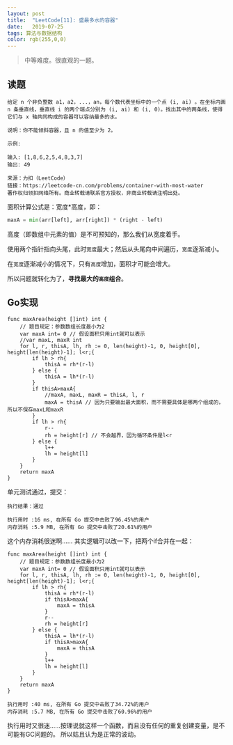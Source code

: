 ```yaml
---
layout: post
title:  "LeetCode[11]: 盛最多水的容器"
date:   2019-07-25
tags: 算法与数据结构
color: rgb(255,0,0)
---
```


> 中等难度。很直观的一题。

## 读题

```text
给定 n 个非负整数 a1，a2，...，an，每个数代表坐标中的一个点 (i, ai) 。在坐标内画 n 条垂直线，垂直线 i 的两个端点分别为 (i, ai) 和 (i, 0)。找出其中的两条线，使得它们与 x 轴共同构成的容器可以容纳最多的水。

说明：你不能倾斜容器，且 n 的值至少为 2。

示例:

输入: [1,8,6,2,5,4,8,3,7]
输出: 49

来源：力扣（LeetCode）
链接：https://leetcode-cn.com/problems/container-with-most-water
著作权归领扣网络所有。商业转载请联系官方授权，非商业转载请注明出处。
```

面积计算公式是：宽度*高度，即：

```python
maxA = min(arr[left], arr[right]) * (right - left)
```

高度（即数组中元素的值）是不可预知的，那么我们从宽度着手。

使用两个指针指向头尾，此时`宽度`最大；然后从头尾向中间遍历，`宽度`逐渐减小。

在`宽度`逐渐减小的情况下，只有`高度`增加，面积才可能会增大。

所以问题就转化为了，**寻找最大的`高度`组合**。

## Go实现

```golang
func maxArea(height []int) int {
	// 题目规定：参数数组长度最小为2
	var maxA int= 0 // 假设面积只用int就可以表示
	//var maxL, maxR int
	for l, r, thisA, lh, rh := 0, len(height)-1, 0, height[0], height[len(height)-1]; l<r;{
		if lh > rh{
			thisA = rh*(r-l)
		} else {
			thisA = lh*(r-l)
		}
		if thisA>maxA{
			//maxA, maxL, maxR = thisA, l, r
			maxA = thisA // 因为只要输出最大面积，而不需要具体是哪两个组成的，所以不保存maxL和maxR
		}
		if lh > rh{
			r--
			rh = height[r] // 不会越界，因为循环条件是l<r
		} else {
			l++
			lh = height[l]
		}
	}
	return maxA
}
```

单元测试通过，提交：

```text
执行结果：通过

执行用时 :16 ms, 在所有 Go 提交中击败了96.45%的用户
内存消耗 :5.9 MB, 在所有 Go 提交中击败了20.61%的用户
```

这个内存消耗很迷啊……
其实逻辑可以改一下，把两个if合并在一起：

```golang
func maxArea(height []int) int {
	// 题目规定：参数数组长度最小为2
	var maxA int= 0 // 假设面积只用int就可以表示
	for l, r, thisA, lh, rh := 0, len(height)-1, 0, height[0], height[len(height)-1]; l<r;{
		if lh > rh{
			thisA = rh*(r-l)
			if thisA>maxA{
				maxA = thisA
			}
			r--
			rh = height[r]
		} else {
			thisA = lh*(r-l)
			if thisA>maxA{
				maxA = thisA
			}
			l++
			lh = height[l]
		}
	}
	return maxA
}
```

```text
执行用时 :40 ms, 在所有 Go 提交中击败了34.72%的用户
内存消耗 :5.7 MB, 在所有 Go 提交中击败了60.96%的用户
```

执行用时又很迷……按理说就这样一个函数，而且没有任何的重复创建变量，是不可能有GC问题的。
所以姑且认为是正常的波动。